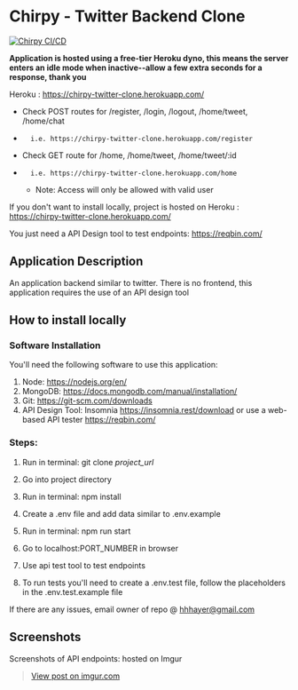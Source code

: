 # Chirpy - Twitter Backend Clone 

[![Chirpy CI/CD](https://github.com/herculeshayer/chirpy/actions/workflows/main.yml/badge.svg?branch=main)](https://github.com/herculeshayer/chirpy/actions/workflows/main.yml)

**Application is hosted using a free-tier Heroku dyno, this means the server enters an idle mode when inactive--allow a few extra seconds for a response, thank you** 

Heroku : https://chirpy-twitter-clone.herokuapp.com/ 
- Check POST routes for /register, /login, /logout, /home/tweet, /home/chat
-       i.e. https://chirpy-twitter-clone.herokuapp.com/register

- Check GET route for /home, /home/tweet, /home/tweet/:id 
-       i.e. https://chirpy-twitter-clone.herokuapp.com/home
    - Note: Access will only be allowed with valid user

If you don't want to install locally, project is hosted on Heroku : https://chirpy-twitter-clone.herokuapp.com/

You just need a API Design tool to test endpoints: https://reqbin.com/



## Application Description

An application backend similar to twitter. There is no frontend, this application requires the use of an API design tool

## How to install locally

### Software Installation

You'll need the following software to use this application:

1. Node:  https://nodejs.org/en/ 
2. MongoDB: https://docs.mongodb.com/manual/installation/ 
3. Git:  https://git-scm.com/downloads
4. API Design Tool: Insomnia https://insomnia.rest/download or use a web-based API tester https://reqbin.com/

### Steps: 

1. Run in terminal: git clone _project_url_
1. Go into project directory
1. Run in terminal: npm install
1. Create a .env file and add data similar to .env.example
1. Run in terminal: npm run start
1. Go to localhost:PORT_NUMBER in browser
1. Use api test tool to test endpoints

1. To run tests you'll need to create a .env.test file, follow the placeholders in the .env.test.example file

If there are any issues, email owner of repo @ hhhayer@gmail.com

## Screenshots
Screenshots of API endpoints: hosted on Imgur
<blockquote class="imgur-embed-pub" lang="en" data-id="a/d57XgrL"><a href="//imgur.com/a/d57XgrL">View post on imgur.com</a></blockquote>
